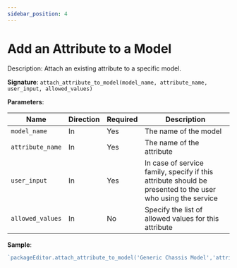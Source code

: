 ```yaml
---
sidebar_position: 4
---
```


# Add an Attribute to a Model

Description: Attach an existing attribute to a specific model.

**Signature**: `attach_attribute_to_model(model_name, attribute_name, user_input, allowed_values)`

**Parameters**:

| Name | Direction | Required | Description |
| --- | --- | --- | --- |
| `model_name` | In | Yes | The name of the model |
| `attribute_name` | In | Yes | The name of the attribute |
| `user_input` | In | Yes | In case of service family, specify if this attribute should be presented to the user who using the service |
| `allowed_values` | In | No | Specify the list of allowed values for this attribute |

**Sample**:

```javascript
`packageEditor.attach_attribute_to_model('Generic Chassis Model','attribute1',False,'')`
```